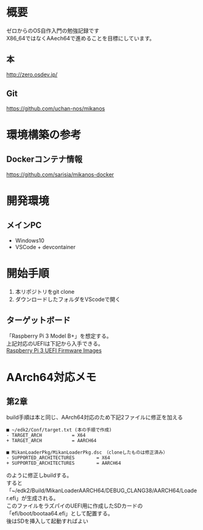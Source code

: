 # 概要
ゼロからのOS自作入門の勉強記録です  
X86_64ではなくAAech64で進めることを目標にしています。

## 本
http://zero.osdev.jp/
## Git
https://github.com/uchan-nos/mikanos

# 環境構築の参考
## Dockerコンテナ情報
https://github.com/sarisia/mikanos-docker

# 開発環境
## メインPC
- Windows10
- VSCode + devcontainer
# 開始手順
1. 本リポジトリをgit clone
2. ダウンロードしたフォルダをVScodeで開く

## ターゲットボード
「Raspberry Pi 3 Model B+」を想定する。  
上記対応のUEFIは下記から入手できる。  
[Raspberry Pi 3 UEFI Firmware Images](https://github.com/pftf/RPi3)

# AArch64対応メモ
## 第2章
build手順は本と同じ、AArch64対応のため下記2ファイルに修正を加える
```
■ ~/edk2/Conf/target.txt (本の手順で作成)
- TARGET_ARCH           = X64
+ TARGET_ARCH           = AARCH64

■ MikanLoaderPkg/MikanLoaderPkg.dsc　（cloneしたものは修正済み）
- SUPPORTED_ARCHITECTURES        = X64
+ SUPPORTED_ARCHITECTURES        = AARCH64
```
のように修正しbuildする。  
すると「~/edk2/Build/MikanLoaderAARCH64/DEBUG_CLANG38/AARCH64/Loader.efi」が生成される。  
このファイルをラズパイのUEFI用に作成したSDカードの「efi/boot/bootaa64.efi」として配置する。  
後はSDを挿入して起動すればよい

